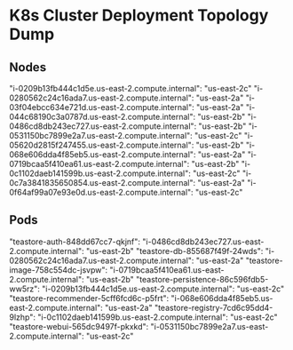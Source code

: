 # K8s Cluster Deployment Topology Dump

## Nodes

"i-0209b13fb444c1d5e.us-east-2.compute.internal": "us-east-2c"
"i-0280562c24c16ada7.us-east-2.compute.internal": "us-east-2a"
"i-03f04ebcc634e721d.us-east-2.compute.internal": "us-east-2a"
"i-044c68190c3a0787d.us-east-2.compute.internal": "us-east-2b"
"i-0486cd8db243ec727.us-east-2.compute.internal": "us-east-2b"
"i-0531150bc7899e2a7.us-east-2.compute.internal": "us-east-2c"
"i-05620d2815f247455.us-east-2.compute.internal": "us-east-2b"
"i-068e606dda4f85eb5.us-east-2.compute.internal": "us-east-2a"
"i-0719bcaa5f410ea61.us-east-2.compute.internal": "us-east-2b"
"i-0c1102daeb141599b.us-east-2.compute.internal": "us-east-2c"
"i-0c7a3841835650854.us-east-2.compute.internal": "us-east-2a"
"i-0f64af99a07e93e0d.us-east-2.compute.internal": "us-east-2c"

## Pods

"teastore-auth-848dd67cc7-qkjnf": "i-0486cd8db243ec727.us-east-2.compute.internal": "us-east-2b"
"teastore-db-855687f49f-24wds": "i-0280562c24c16ada7.us-east-2.compute.internal": "us-east-2a"
"teastore-image-758c554dc-jsvpw": "i-0719bcaa5f410ea61.us-east-2.compute.internal": "us-east-2b"
"teastore-persistence-86c596fdb5-ww5rz": "i-0209b13fb444c1d5e.us-east-2.compute.internal": "us-east-2c"
"teastore-recommender-5cff6fcd6c-p5frt": "i-068e606dda4f85eb5.us-east-2.compute.internal": "us-east-2a"
"teastore-registry-7cd6c95dd4-9lzhp": "i-0c1102daeb141599b.us-east-2.compute.internal": "us-east-2c"
"teastore-webui-565dc9497f-pkxkd": "i-0531150bc7899e2a7.us-east-2.compute.internal": "us-east-2c"
